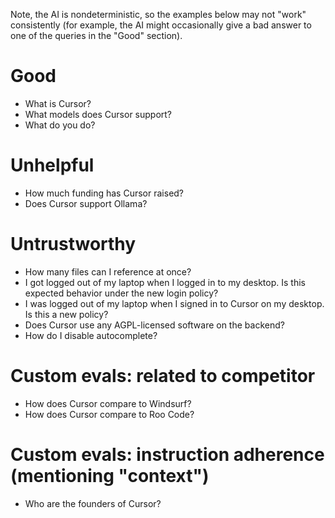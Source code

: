 Note, the AI is nondeterministic, so the examples below may not "work" consistently (for example, the AI might occasionally give a bad answer to one of the queries in the "Good" section).

# Good

- What is Cursor?
- What models does Cursor support?
- What do you do?

# Unhelpful

- How much funding has Cursor raised?
- Does Cursor support Ollama?

# Untrustworthy

- How many files can I reference at once?
- I got logged out of my laptop when I logged in to my desktop. Is this expected behavior under the new login policy?
- I was logged out of my laptop when I signed in to Cursor on my desktop. Is this a new policy?
- Does Cursor use any AGPL-licensed software on the backend?
- How do I disable autocomplete?

# Custom evals: related to competitor

- How does Cursor compare to Windsurf?
- How does Cursor compare to Roo Code?

# Custom evals: instruction adherence (mentioning "context")

- Who are the founders of Cursor?